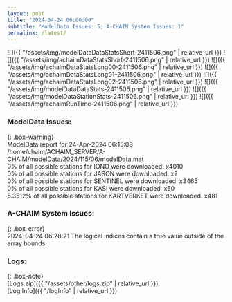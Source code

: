 ```yaml
---
layout: post
title: "2024-04-24 06:00:00"
subtitle: "ModelData Issues: 5; A-CHAIM System Issues: 1"
permalink: /latest/
---
```


![]({{ "/assets/img/modelDataDataStatsShort-2411506.png" | relative_url }})
![]({{ "/assets/img/achaimDataStatsShort-2411506.png" | relative_url }})
![]({{ "/assets/img/achaimDataStatsLong00-2411506.png" | relative_url }})
![]({{ "/assets/img/achaimDataStatsLong01-2411506.png" | relative_url }})
![]({{ "/assets/img/achaimDataStatsLong02-2411506.png" | relative_url }})
![]({{ "/assets/img/modelDataDataStats-2411506.png" | relative_url }})
![]({{ "/assets/img/modelDataStationStats-2411506.png" | relative_url }})
![]({{ "/assets/img/achaimRunTime-2411506.png" | relative_url }})


### ModelData Issues:  
  
{: .box-warning}  
 ModelData report for 24-Apr-2024 06:15:08   
 /home/chaim/ACHAIM_SERVER/A-CHAIM/modelData/2024/115/06/modelData.mat   
 0% of all possible stations for IONO were downloaded. x4010   
 0% of all possible stations for JASON were downloaded. x2   
 0% of all possible stations for SENTINEL were downloaded. x3465   
 0% of all possible stations for KASI were downloaded. x50   
 5.3512% of all possible stations for KARTVERKET were downloaded. x481   
  
### A-CHAIM System Issues:  
  
{: .box-error}  
2024-04-24 06:28:21 The logical indices contain a true value outside of the array bounds.  

### Logs:  
  
{: .box-note}  
[Logs.zip]({{ "/assets/other/logs.zip" | relative_url }})  
[Log Info]({{ "/logInfo" | relative_url }})  
